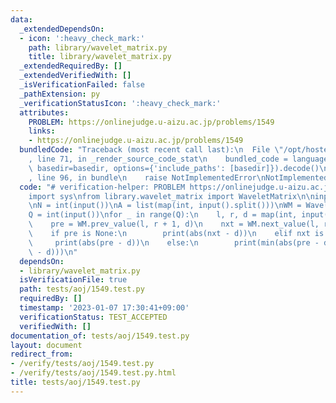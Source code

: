 ```yaml
---
data:
  _extendedDependsOn:
  - icon: ':heavy_check_mark:'
    path: library/wavelet_matrix.py
    title: library/wavelet_matrix.py
  _extendedRequiredBy: []
  _extendedVerifiedWith: []
  _isVerificationFailed: false
  _pathExtension: py
  _verificationStatusIcon: ':heavy_check_mark:'
  attributes:
    PROBLEM: https://onlinejudge.u-aizu.ac.jp/problems/1549
    links:
    - https://onlinejudge.u-aizu.ac.jp/problems/1549
  bundledCode: "Traceback (most recent call last):\n  File \"/opt/hostedtoolcache/PyPy/3.7.13/x64/site-packages/onlinejudge_verify/documentation/build.py\"\
    , line 71, in _render_source_code_stat\n    bundled_code = language.bundle(stat.path,\
    \ basedir=basedir, options={'include_paths': [basedir]}).decode()\n  File \"/opt/hostedtoolcache/PyPy/3.7.13/x64/site-packages/onlinejudge_verify/languages/python.py\"\
    , line 96, in bundle\n    raise NotImplementedError\nNotImplementedError\n"
  code: "# verification-helper: PROBLEM https://onlinejudge.u-aizu.ac.jp/problems/1549\n\
    import sys\nfrom library.wavelet_matrix import WaveletMatrix\n\ninput = sys.stdin.readline\n\
    \nN = int(input())\nA = list(map(int, input().split()))\nWM = WaveletMatrix(A)\n\
    Q = int(input())\nfor _ in range(Q):\n    l, r, d = map(int, input().split())\n\
    \    pre = WM.prev_value(l, r + 1, d)\n    nxt = WM.next_value(l, r + 1, d)\n\
    \    if pre is None:\n        print(abs(nxt - d))\n    elif nxt is None:\n   \
    \     print(abs(pre - d))\n    else:\n        print(min(abs(pre - d), abs(nxt\
    \ - d)))\n"
  dependsOn:
  - library/wavelet_matrix.py
  isVerificationFile: true
  path: tests/aoj/1549.test.py
  requiredBy: []
  timestamp: '2023-01-07 17:30:41+09:00'
  verificationStatus: TEST_ACCEPTED
  verifiedWith: []
documentation_of: tests/aoj/1549.test.py
layout: document
redirect_from:
- /verify/tests/aoj/1549.test.py
- /verify/tests/aoj/1549.test.py.html
title: tests/aoj/1549.test.py
---
```

